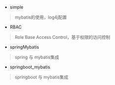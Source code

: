 - simple
> mybatis的使用，log4j配置

- RBAC
> Role Base Access Control，基于权限的访问控制

- springMybatis
> spring 与 mybatis集成

- springboot_mybatis
> springboot 与 mybatis集成